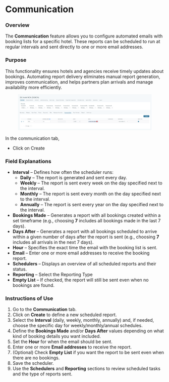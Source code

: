 # Communication

### Overview

The **Communication** feature allows you to configure automated emails with booking lists for a specific hotel. These reports can be scheduled to run at regular intervals and sent directly to one or more email addresses.

### Purpose

This functionality ensures hotels and agencies receive timely updates about bookings. Automating report delivery eliminates manual report generation, improves communication, and helps partners plan arrivals and manage availability more efficiently.

<figure><img src="../../../.gitbook/assets/image (1) (1) (1) (1) (1) (1).png" alt=""><figcaption></figcaption></figure>

In the communication tab,&#x20;

* Click on Create&#x20;

### Field Explanations

* **Interval** – Defines how often the scheduler runs:
  * **Daily** – The report is generated and sent every day.
  * **Weekly** – The report is sent every week on the day specified next to the interval.
  * **Monthly** – The report is sent every month on the day specified next to the interval.
  * **Annually** – The report is sent every year on the day specified next to the interval.
* **Bookings Made** – Generates a report with all bookings created within a set timeframe (e.g., choosing **7** includes all bookings made in the last 7 days).
* **Days After** – Generates a report with all bookings scheduled to arrive within a given number of days after the report is sent (e.g., choosing **7** includes all arrivals in the next 7 days).
* **Hour** – Specifies the exact time the email with the booking list is sent.
* **Email** – Enter one or more email addresses to receive the booking report.
* **Schedulers** – Displays an overview of all scheduled reports and their status.
* **Reporting** – Select the Reporting Type&#x20;
* **Empty List** – If checked, the report will still be sent even when no bookings are found.

### Instructions of Use

1. Go to the **Communication** tab.
2. Click on **Create** to define a new scheduled report.
3. Select the **Interval** (daily, weekly, monthly, annually) and, if needed, choose the specific day for weekly/monthly/annual schedules.
4. Define the **Bookings Made** and/or **Days After** values depending on what kind of booking details you want included.
5. Set the **Hour** for when the email should be sent.
6. Enter one or more **Email addresses** to receive the report.
7. (Optional) Check **Empty List** if you want the report to be sent even when there are no bookings.
8. Save the scheduler.
9. Use the **Schedulers** and **Reporting** sections to review scheduled tasks and the type of reports sent.
